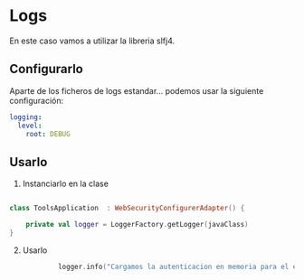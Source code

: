 # Logs

En este caso vamos a utilizar la libreria slfj4.

## Configurarlo

Aparte de los ficheros de logs estandar... podemos usar la siguiente configuración:

```yaml
logging:
  level:
    root: DEBUG
```

## Usarlo

1. Instanciarlo en la clase
```kotlin

class ToolsApplication	: WebSecurityConfigurerAdapter() {

    private val logger = LoggerFactory.getLogger(javaClass)
}

```
2. Usarlo

```kotlin
			logger.info("Cargamos la autenticacion en memoria para el entorno de test")

```